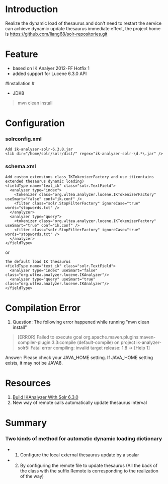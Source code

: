# Introduction #
Realize the dynamic load of thesaurus and don't need to restart the service can achieve dynamic update thesaurus immediate effect, the project home is https://github.com/liang68/solr-repositories.git

# Feature #
 - based on IK Analyer 2012-FF Hotfix 1 
 - added support for Lucene 6.3.0 API

#Installation #

 - JDK8 

>  mvn clean install

# Configuration #
### solrconfig.xml ###
    Add ik-analyzer-solr-6.3.0.jar   
    <lib dir="/home/solr/solr/dist/" regex="ik-analyzer-solr-\d.*\.jar" />

### schema.xml ###
    Add custom extensions class IKTokenizerFactory and use it(contains extended thesaurus dynamic loading)
    <fieldType name="text_ik" class="solr.TextField">   
      <analyzer type="index">
        <tokenizer class="org.wltea.analyzer.lucene.IKTokenizerFactory" useSmart="false" conf="ik.conf" />
        <filter class="solr.StopFilterFactory" ignoreCase="true" words="stopwords.txt" />
      </analyzer>
      <analyzer type="query">
        <tokenizer class="org.wltea.analyzer.lucene.IKTokenizerFactory" useSmart="true" conf="ik.conf" />
        <filter class="solr.StopFilterFactory" ignoreCase="true" words="stopwords.txt" />
      </analyzer>
    </fieldType>

or

    The default load IK thesaurus
    <fieldType name="text_ik" class="solr.TextField">   
      <analyzer type="index" useSmart="false" class="org.wltea.analyzer.lucene.IKAnalyzer"/>   
      <analyzer type="query" useSmart="true" class="org.wltea.analyzer.lucene.IKAnalyzer"/>   
    </fieldType>

# Compilation Error #
1. Question: The following error happened while running "mvn clean install"

> [ERROR] Failed to execute goal org.apache.maven.plugins:maven-compiler-plugin:3.3:compile (default-compile) on project ik-analyzer-solr5: Fatal error compiling: invalid target release: 1.8 -> [Help 1]

Answer: Please check your JAVA_HOME setting. If JAVA_HOME setting exists, it may not be JAVA8.  


# Resources #
1. [Build IKAnalyzer With Solr 6.3.0](http://www.cnblogs.com/liang1101/articles/6395016.html)
2. New way of remote calls automatically update thesaurus interval 

# Summary #
### Two kinds of method for automatic dynamic loading dictionary ###
 - 1. Configure the local external thesaurus update by a scalar
 - 2. By configuring the remote file to update thesaurus   (All the back of the class with the suffix Remote is corresponding to the realization of the way)
